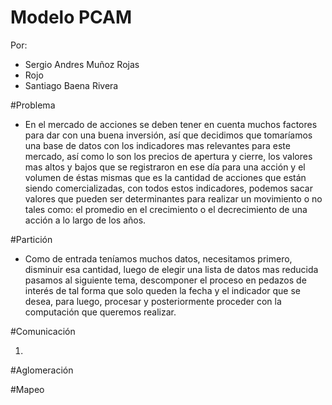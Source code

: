 # Modelo PCAM

Por:
 * Sergio Andres Muñoz Rojas
 * Rojo
 * Santiago Baena Rivera

 #Problema

 * En el mercado de acciones se deben tener en cuenta muchos factores para dar con una
 buena inversión, así que decidimos que tomaríamos una base de datos con los indicadores
 mas relevantes para este mercado, así como lo son los precios de apertura y cierre,
 los valores mas altos y bajos que se registraron en ese día para una acción y el volumen
  de éstas mismas que es la cantidad de acciones que están siendo comercializadas, con todos
  estos indicadores, podemos sacar valores que pueden ser determinantes para realizar un
  movimiento o no tales como: el promedio en el crecimiento o el decrecimiento de una acción
  a lo largo de los años.


 #Partición

 * Como de entrada teníamos muchos datos, necesitamos primero, disminuir esa cantidad,
 luego de elegir una lista de datos mas reducida pasamos al siguiente tema, descomponer
 el proceso en pedazos de interés de tal forma que solo queden la fecha y el indicador
 que se desea, para luego, procesar y posteriormente proceder con la computación que queremos realizar.

 #Comunicación

1.

 #Aglomeración

 #Mapeo
